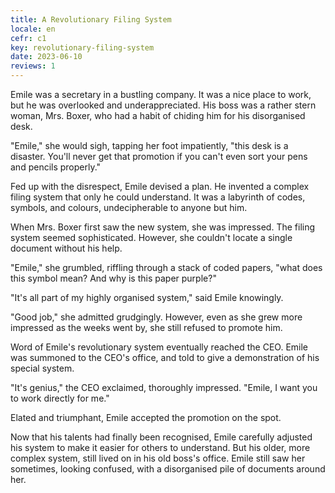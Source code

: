 ```yaml
---
title: A Revolutionary Filing System
locale: en
cefr: c1
key: revolutionary-filing-system
date: 2023-06-10
reviews: 1
---
```


Emile was a secretary in a bustling company. It was a nice place to work, but he was overlooked and underappreciated. His boss was a rather stern woman, Mrs. Boxer, who had a habit of chiding him for his disorganised desk.

"Emile," she would sigh, tapping her foot impatiently, "this desk is a disaster. You'll never get that promotion if you can't even sort your pens and pencils properly."

Fed up with the disrespect, Emile devised a plan. He invented a complex filing system that only he could understand. It was a labyrinth of codes, symbols, and colours, undecipherable to anyone but him.

When Mrs. Boxer first saw the new system, she was impressed. The filing system seemed sophisticated. However, she couldn't locate a single document without his help.

"Emile," she grumbled, riffling through a stack of coded papers, "what does this symbol mean? And why is this paper purple?"

"It's all part of my highly organised system," said Emile knowingly.

"Good job," she admitted grudgingly. However, even as she grew more impressed as the weeks went by, she still refused to promote him.

Word of Emile's revolutionary system eventually reached the CEO. Emile was summoned to the CEO's office, and told to give a demonstration of his special system.

"It's genius," the CEO exclaimed, thoroughly impressed. "Emile, I want you to work directly for me."

Elated and triumphant, Emile accepted the promotion on the spot.

Now that his talents had finally been recognised, Emile carefully adjusted his system to make it easier for others to understand. But his older, more complex system, still lived on in his old boss's office. Emile still saw her sometimes, looking confused, with a disorganised pile of documents around her.